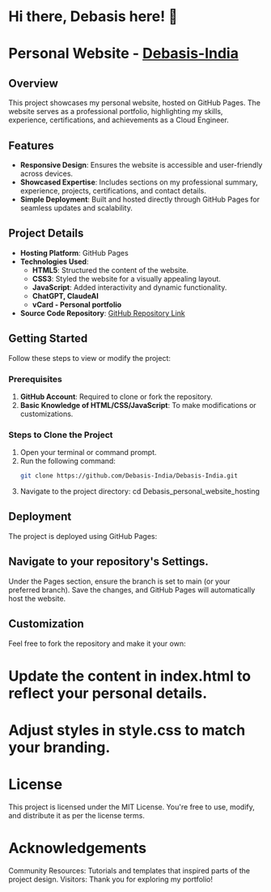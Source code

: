 # Hi there, Debasis here! 👋


# Personal Website - [Debasis-India](https://debasis-india.github.io/Debasis_personal_website_hosting/)

## Overview
This project showcases my personal website, hosted on GitHub Pages. The website serves as a professional portfolio, highlighting my skills, experience, certifications, and achievements as a Cloud Engineer.

## Features
- **Responsive Design**: Ensures the website is accessible and user-friendly across devices.
- **Showcased Expertise**: Includes sections on my professional summary, experience, projects, certifications, and contact details.
- **Simple Deployment**: Built and hosted directly through GitHub Pages for seamless updates and scalability.

## Project Details
- **Hosting Platform**: GitHub Pages
- **Technologies Used**: 
  - **HTML5**: Structured the content of the website.
  - **CSS3**: Styled the website for a visually appealing layout.
  - **JavaScript**: Added interactivity and dynamic functionality.
  - **ChatGPT, ClaudeAI**
  - **vCard - Personal portfolio**
- **Source Code Repository**: [GitHub Repository Link](https://github.com/Debasis-India/Debasis_personal_website_hosting)

## Getting Started
Follow these steps to view or modify the project:

### Prerequisites
1. **GitHub Account**: Required to clone or fork the repository.
2. **Basic Knowledge of HTML/CSS/JavaScript**: To make modifications or customizations.

### Steps to Clone the Project
1. Open your terminal or command prompt.
2. Run the following command:
   ```bash
   git clone https://github.com/Debasis-India/Debasis-India.git
3. Navigate to the project directory:
      cd Debasis_personal_website_hosting

## Deployment
The project is deployed using GitHub Pages:

## Navigate to your repository's Settings.
Under the Pages section, ensure the branch is set to main (or your preferred branch).
Save the changes, and GitHub Pages will automatically host the website.

## Customization
Feel free to fork the repository and make it your own:

# Update the content in index.html to reflect your personal details.
# Adjust styles in style.css to match your branding.

# License
This project is licensed under the MIT License. You're free to use, modify, and distribute it as per the license terms.

# Acknowledgements
Community Resources: Tutorials and templates that inspired parts of the project design.
Visitors: Thank you for exploring my portfolio!


